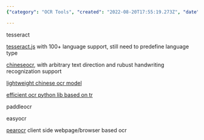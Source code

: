 ```yaml
---
{"category": "OCR Tools", "created": "2022-08-20T17:55:19.273Z", "date": "2022-08-20 17:55:19", "description": "This article compares various OCR (Optical Character Recognition) tools like tesseract.js, ChineseOCR, chineseocr_lite, TrWebOCR, paddleocr, easyocr, and PearOCR. These tools support multiple languages, different text directions, and handwriting recognition with varying capabilities.", "modified": "2022-11-04T09:57:04.686Z", "tags": ["ocr", "picture to text"], "title": "OCR tools"}

---
```


tesseract

[tesseract.js](https://github.com/naptha/tesseract.js) with 100+ language support, still need to predefine language type

[chineseocr](https://github.com/chineseocr/chineseocr), with arbitrary text direction and rubust handwriting recognization support

[lightweight chinese ocr model](https://github.com/DayBreak-u/chineseocr_lite)

[efficient ocr python lib based on tr](https://github.com/alisen39/TrWebOCR)

paddleocr

easyocr

[pearocr](https://github.com/PearOCR/website) client side webpage/browser based ocr
